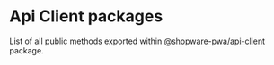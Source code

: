 # Api Client packages

List of all public methods exported within [@shopware-pwa/api-client](https://npmjs.com/package/@shopware-pwa/api-client) package.